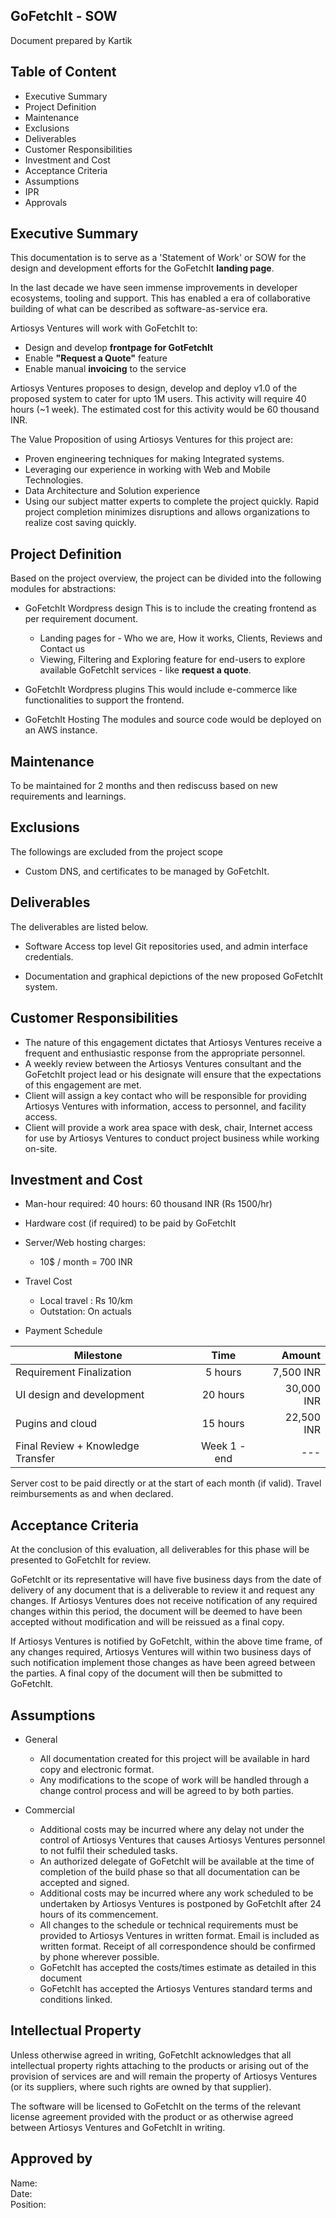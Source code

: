 ## GoFetchIt - SOW
Document prepared by Kartik

## Table of Content

* Executive Summary
* Project Definition
* Maintenance
* Exclusions
* Deliverables
* Customer Responsibilities
* Investment and Cost
* Acceptance Criteria
* Assumptions
* IPR
* Approvals


## Executive Summary
This documentation is to serve as a 'Statement of Work' or SOW for the design and development efforts for the GoFetchIt __landing page__.

In the last decade we have seen immense improvements in developer ecosystems, tooling and support. This has enabled a era of collaborative building of what can be described as software-as-service era.

Artiosys Ventures will work with GoFetchIt to:

* Design and develop __frontpage for GotFetchIt__
* Enable __"Request a Quote"__ feature
* Enable manual __invoicing__ to the service 

Artiosys Ventures proposes to design, develop and deploy v1.0 of the proposed system to cater for upto 1M users.
This activity will require 40 hours (~1 week). The estimated cost for this activity would be 60 thousand INR.

The Value Proposition of using Artiosys Ventures for this project are:
* Proven engineering techniques for making Integrated systems.
* Leveraging our experience in working with Web and Mobile Technologies.
* Data Architecture and Solution experience
* Using our subject matter experts to complete the project quickly. Rapid project completion minimizes disruptions and allows organizations to realize cost saving quickly.

## Project Definition
Based on the project overview, the project can be divided into the following modules for abstractions:

* GoFetchIt Wordpress design
    This is to include the creating frontend as per requirement document.
    - Landing pages for - Who we are, How it works, Clients, Reviews and Contact us
    - Viewing, Filtering and Exploring feature for end-users to explore available GoFetchIt services - like __request a quote__.

* GoFetchIt Wordpress plugins
    This would include e-commerce like functionalities to support the frontend.

* GoFetchIt Hosting
    The modules and source code would be deployed on an AWS instance.

## Maintenance
To be maintained for 2 months and then rediscuss based on new requirements and learnings.

## Exclusions
The followings are excluded from the project scope
* Custom DNS, and certificates to be managed by GoFetchIt.

## Deliverables
The deliverables are listed below.

* Software
Access top level Git repositories used, and admin interface credentials.

* Documentation and graphical depictions of the new proposed GoFetchIt system.


## Customer Responsibilities
* The nature of this engagement dictates that Artiosys Ventures receive a frequent and enthusiastic response from the appropriate personnel.
* A weekly review between the Artiosys Ventures consultant and the GoFetchIt project lead or his designate will ensure that the expectations of this engagement are met.
* Client will assign a key contact who will be responsible for providing Artiosys Ventures with information, access to personnel, and facility access.
* Client will provide a work area space with desk, chair, Internet access for use by Artiosys Ventures to conduct project business while working on-site.

## Investment and Cost
* Man-hour required: 40 hours: 60 thousand INR (Rs 1500/hr)

* Hardware cost (if required) to be paid by GoFetchIt
    
* Server/Web hosting charges:
    * 10$ / month = 700 INR

* Travel Cost
    * Local travel : Rs 10/km
    * Outstation: On actuals

 * Payment Schedule

| Milestone                                 | Time    | Amount    |
| -------------                             |:-------------:| -----:    |
| Requirement Finalization                  | 5 hours       | 7,500 INR|
| UI design and development                 | 20 hours      | 30,000 INR|
| Pugins and cloud                          | 15 hours      | 22,500 INR    |
| Final Review + Knowledge Transfer         | Week 1 - end  | --- |

Server cost to be paid directly or at the start of each month (if valid).
Travel reimbursements as and when declared.

## Acceptance Criteria
At the conclusion of this evaluation, all deliverables for this phase will be presented to GoFetchIt for review.

GoFetchIt or its representative will have five business days from the date of delivery of any document that is a deliverable to review it and request any changes.  If Artiosys Ventures does not receive notification of any required changes within this period, the document will be deemed to have been accepted without modification and will be reissued as a final copy.

If Artiosys Ventures is notified by GoFetchIt, within the above time frame, of any changes required, Artiosys Ventures will within two business days of such notification implement those changes as have been agreed between the parties.  A final copy of the document will then be submitted to GoFetchIt.

## Assumptions
* General
    * All documentation created for this project will be available in hard copy and electronic format.
    * Any modifications to the scope of work will be handled through a change control process and will be agreed to by both parties.

* Commercial
    * Additional costs may be incurred where any delay not under the control of Artiosys Ventures that causes Artiosys Ventures personnel to not fulfil their scheduled tasks.
    * An authorized delegate of GoFetchIt will be available at the time of completion of the build phase so that all documentation can be accepted and signed.
    * Additional costs may be incurred where any work scheduled to be undertaken by Artiosys Ventures is postponed by GoFetchIt after 24 hours of its commencement.
    * All changes to the schedule or technical requirements must be provided to Artiosys Ventures in written format. Email is included as written format. Receipt of all correspondence should be confirmed by phone wherever possible.
    * GoFetchIt has accepted the costs/times estimate as detailed in this document
    * GoFetchIt has accepted the Artiosys Ventures standard terms and conditions linked.

## Intellectual Property
Unless otherwise agreed in writing, GoFetchIt acknowledges that all intellectual property rights attaching to the products or arising out of the provision of services are and will remain the property of Artiosys Ventures (or its suppliers, where such rights are owned by that supplier).

The software will be licensed to GoFetchIt on the terms of the relevant license agreement provided with the product or as otherwise agreed between Artiosys Ventures and GoFetchIt in writing.


## Approved by
Name:   
Date:   
Position:   
